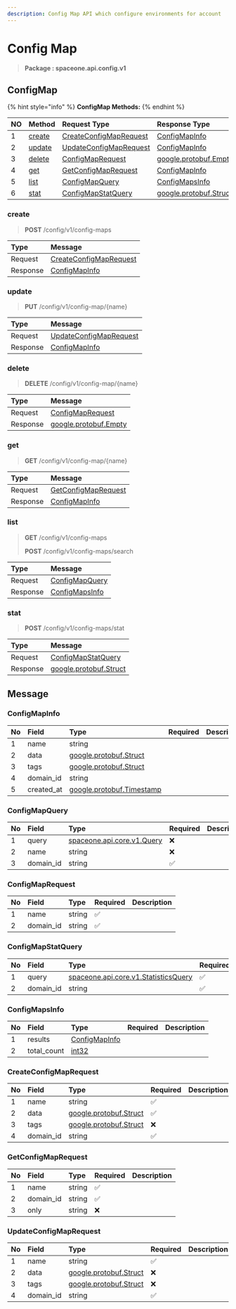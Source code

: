 ```yaml
---
description: Config Map API which configure environments for account
---
```


# Config Map

> **Package : spaceone.api.config.v1**

## ConfigMap

{% hint style="info" %}
**ConfigMap Methods:**
{% endhint %}

| NO | Method | Request Type | Response Type | Description |
| :--- | :--- | :--- | :--- | :--- |
| 1 | [create](https://github.com/spaceone-dev/api-doc/tree/709a9f739008ac01f9038b4950fc11b1f3d05742/config/v1/Config-map.md#create) | [CreateConfigMapRequest](https://github.com/spaceone-dev/api-doc/tree/709a9f739008ac01f9038b4950fc11b1f3d05742/config/v1/Config-map.md#createconfigmaprequest) | [ConfigMapInfo](https://github.com/spaceone-dev/api-doc/tree/709a9f739008ac01f9038b4950fc11b1f3d05742/config/v1/Config-map.md#configmapinfo) |  |
| 2 | [update](https://github.com/spaceone-dev/api-doc/tree/709a9f739008ac01f9038b4950fc11b1f3d05742/config/v1/Config-map.md#update) | [UpdateConfigMapRequest](https://github.com/spaceone-dev/api-doc/tree/709a9f739008ac01f9038b4950fc11b1f3d05742/config/v1/Config-map.md#updateconfigmaprequest) | [ConfigMapInfo](https://github.com/spaceone-dev/api-doc/tree/709a9f739008ac01f9038b4950fc11b1f3d05742/config/v1/Config-map.md#configmapinfo) |  |
| 3 | [delete](https://github.com/spaceone-dev/api-doc/tree/709a9f739008ac01f9038b4950fc11b1f3d05742/config/v1/Config-map.md#delete) | [ConfigMapRequest](https://github.com/spaceone-dev/api-doc/tree/709a9f739008ac01f9038b4950fc11b1f3d05742/config/v1/Config-map.md#configmaprequest) | [google.protobuf.Empty](https://github.com/protocolbuffers/protobuf/blob/master/src/google/protobuf/empty.proto) |  |
| 4 | [get](https://github.com/spaceone-dev/api-doc/tree/709a9f739008ac01f9038b4950fc11b1f3d05742/config/v1/Config-map.md#get) | [GetConfigMapRequest](https://github.com/spaceone-dev/api-doc/tree/709a9f739008ac01f9038b4950fc11b1f3d05742/config/v1/Config-map.md#getconfigmaprequest) | [ConfigMapInfo](https://github.com/spaceone-dev/api-doc/tree/709a9f739008ac01f9038b4950fc11b1f3d05742/config/v1/Config-map.md#configmapinfo) |  |
| 5 | [list](https://github.com/spaceone-dev/api-doc/tree/709a9f739008ac01f9038b4950fc11b1f3d05742/config/v1/Config-map.md#list) | [ConfigMapQuery](https://github.com/spaceone-dev/api-doc/tree/709a9f739008ac01f9038b4950fc11b1f3d05742/config/v1/Config-map.md#configmapquery) | [ConfigMapsInfo](https://github.com/spaceone-dev/api-doc/tree/709a9f739008ac01f9038b4950fc11b1f3d05742/config/v1/Config-map.md#configmapsinfo) |  |
| 6 | [stat](https://github.com/spaceone-dev/api-doc/tree/709a9f739008ac01f9038b4950fc11b1f3d05742/config/v1/Config-map.md#stat) | [ConfigMapStatQuery](https://github.com/spaceone-dev/api-doc/tree/709a9f739008ac01f9038b4950fc11b1f3d05742/config/v1/Config-map.md#configmapstatquery) | [google.protobuf.Struct](https://github.com/protocolbuffers/protobuf/blob/master/src/google/protobuf/struct.proto) |  |

### 

### create

> **POST** /config/v1/config-maps

| Type | Message |
| :--- | :--- |
| Request | [CreateConfigMapRequest](https://github.com/spaceone-dev/api-doc/tree/709a9f739008ac01f9038b4950fc11b1f3d05742/config/v1/Config-map.md#createconfigmaprequest) |
| Response | [ConfigMapInfo](https://github.com/spaceone-dev/api-doc/tree/709a9f739008ac01f9038b4950fc11b1f3d05742/config/v1/Config-map.md#configmapinfo) |

### 

### update

> **PUT** /config/v1/config-map/{name}

| Type | Message |
| :--- | :--- |
| Request | [UpdateConfigMapRequest](https://github.com/spaceone-dev/api-doc/tree/709a9f739008ac01f9038b4950fc11b1f3d05742/config/v1/Config-map.md#updateconfigmaprequest) |
| Response | [ConfigMapInfo](https://github.com/spaceone-dev/api-doc/tree/709a9f739008ac01f9038b4950fc11b1f3d05742/config/v1/Config-map.md#configmapinfo) |

### 

### delete

> **DELETE** /config/v1/config-map/{name}

| Type | Message |
| :--- | :--- |
| Request | [ConfigMapRequest](https://github.com/spaceone-dev/api-doc/tree/709a9f739008ac01f9038b4950fc11b1f3d05742/config/v1/Config-map.md#configmaprequest) |
| Response | [google.protobuf.Empty](https://github.com/protocolbuffers/protobuf/blob/master/src/google/protobuf/empty.proto) |

### 

### get

> **GET** /config/v1/config-map/{name}

| Type | Message |
| :--- | :--- |
| Request | [GetConfigMapRequest](https://github.com/spaceone-dev/api-doc/tree/709a9f739008ac01f9038b4950fc11b1f3d05742/config/v1/Config-map.md#getconfigmaprequest) |
| Response | [ConfigMapInfo](https://github.com/spaceone-dev/api-doc/tree/709a9f739008ac01f9038b4950fc11b1f3d05742/config/v1/Config-map.md#configmapinfo) |

### 

### list

> **GET** /config/v1/config-maps
>
> **POST** /config/v1/config-maps/search

| Type | Message |
| :--- | :--- |
| Request | [ConfigMapQuery](https://github.com/spaceone-dev/api-doc/tree/709a9f739008ac01f9038b4950fc11b1f3d05742/config/v1/Config-map.md#configmapquery) |
| Response | [ConfigMapsInfo](https://github.com/spaceone-dev/api-doc/tree/709a9f739008ac01f9038b4950fc11b1f3d05742/config/v1/Config-map.md#configmapsinfo) |

### 

### stat

> **POST** /config/v1/config-maps/stat

| Type | Message |
| :--- | :--- |
| Request | [ConfigMapStatQuery](https://github.com/spaceone-dev/api-doc/tree/709a9f739008ac01f9038b4950fc11b1f3d05742/config/v1/Config-map.md#configmapstatquery) |
| Response | [google.protobuf.Struct](https://github.com/protocolbuffers/protobuf/blob/master/src/google/protobuf/struct.proto) |

## Message

### ConfigMapInfo

| No | Field | Type | Required | Description |
| :--- | :--- | :--- | :--- | :--- |
| 1 | name | string |  |  |
| 2 | data | [google.protobuf.Struct](https://github.com/protocolbuffers/protobuf/blob/master/src/google/protobuf/struct.proto) |  |  |
| 3 | tags | [google.protobuf.Struct](https://github.com/protocolbuffers/protobuf/blob/master/src/google/protobuf/struct.proto) |  |  |
| 4 | domain\_id | string |  |  |
| 5 | created\_at | [google.protobuf.Timestamp](https://github.com/protocolbuffers/protobuf/blob/master/src/google/protobuf/timestamp.proto) |  |  |

### 

### ConfigMapQuery

| No | Field | Type | Required | Description |
| :--- | :--- | :--- | :--- | :--- |
| 1 | query | [spaceone.api.core.v1.Query](https://spaceone-dev.gitbook.io/api-reference/common-v1/search-query) | ❌ |  |
| 2 | name | string | ❌ |  |
| 3 | domain\_id | string | ✅ |  |

### 

### ConfigMapRequest

| No | Field | Type | Required | Description |
| :--- | :--- | :--- | :--- | :--- |
| 1 | name | string | ✅ |  |
| 2 | domain\_id | string | ✅ |  |

### 

### ConfigMapStatQuery

| No | Field | Type | Required | Description |
| :--- | :--- | :--- | :--- | :--- |
| 1 | query | [spaceone.api.core.v1.StatisticsQuery](https://spaceone-dev.gitbook.io/api-reference/common-v1/statistics-query) | ✅ |  |
| 2 | domain\_id | string | ✅ |  |

### 

### ConfigMapsInfo

| No | Field | Type | Required | Description |
| :--- | :--- | :--- | :--- | :--- |
| 1 | results | [ConfigMapInfo](https://github.com/spaceone-dev/api-doc/tree/709a9f739008ac01f9038b4950fc11b1f3d05742/config/v1/Config-map.md#configmapinfo) |  |  |
| 2 | total\_count | [int32](https://github.com/protocolbuffers/protobuf/blob/master/src/google/protobuf/type.proto) |  |  |

### 

### CreateConfigMapRequest

| No | Field | Type | Required | Description |
| :--- | :--- | :--- | :--- | :--- |
| 1 | name | string | ✅ |  |
| 2 | data | [google.protobuf.Struct](https://github.com/protocolbuffers/protobuf/blob/master/src/google/protobuf/struct.proto) | ✅ |  |
| 3 | tags | [google.protobuf.Struct](https://github.com/protocolbuffers/protobuf/blob/master/src/google/protobuf/struct.proto) | ❌ |  |
| 4 | domain\_id | string | ✅ |  |

### 

### GetConfigMapRequest

| No | Field | Type | Required | Description |
| :--- | :--- | :--- | :--- | :--- |
| 1 | name | string | ✅ |  |
| 2 | domain\_id | string | ✅ |  |
| 3 | only | string | ❌ |  |

### 

### UpdateConfigMapRequest

| No | Field | Type | Required | Description |
| :--- | :--- | :--- | :--- | :--- |
| 1 | name | string | ✅ |  |
| 2 | data | [google.protobuf.Struct](https://github.com/protocolbuffers/protobuf/blob/master/src/google/protobuf/struct.proto) | ❌ |  |
| 3 | tags | [google.protobuf.Struct](https://github.com/protocolbuffers/protobuf/blob/master/src/google/protobuf/struct.proto) | ❌ |  |
| 4 | domain\_id | string | ✅ |  |

